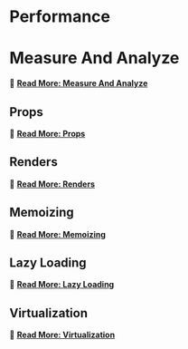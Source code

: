 # Performance

# Measure And Analyze

🔗 [**Read More: Measure And Analyze**](measure/index.md)

## Props

🔗 [**Read More: Props**](props/index.md)

## Renders

🔗 [**Read More: Renders**](renders/index.md)

## Memoizing

🔗 [**Read More: Memoizing**](memoizing/index.md)

## Lazy Loading

🔗 [**Read More: Lazy Loading**](lazy/index.md)


## Virtualization

🔗 [**Read More: Virtualization**](virtualization/index.md)

